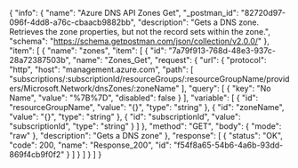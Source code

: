 {
  "info": {
    "name": "Azure DNS API Zones Get",
    "_postman_id": "82720d97-096f-4dd8-a76c-cbaacb9882bb",
    "description": "Gets a DNS zone. Retrieves the zone properties, but not the record sets within the zone.",
    "schema": "https://schema.getpostman.com/json/collection/v2.0.0/"
  },
  "item": [
    {
      "name": "zones",
      "item": [
        {
          "id": "7a79f913-768d-48e3-937c-28a72387503b",
          "name": "Zones_Get",
          "request": {
            "url": {
              "protocol": "http",
              "host": "management.azure.com",
              "path": [
                "subscriptions/:subscriptionId/resourceGroups/:resourceGroupName/providers/Microsoft.Network/dnsZones/:zoneName"
              ],
              "query": [
                {
                  "key": "No Name",
                  "value": "%7B%7D",
                  "disabled": false
                }
              ],
              "variable": [
                {
                  "id": "resourceGroupName",
                  "value": "{}",
                  "type": "string"
                },
                {
                  "id": "zoneName",
                  "value": "{}",
                  "type": "string"
                },
                {
                  "id": "subscriptionId",
                  "value": "subscriptionId",
                  "type": "string"
                }
              ]
            },
            "method": "GET",
            "body": {
              "mode": "raw"
            },
            "description": "Gets a DNS zone"
          },
          "response": [
            {
              "status": "OK",
              "code": 200,
              "name": "Response_200",
              "id": "f54f8a65-54b6-4a6b-93dd-869f4cb9f0f2"
            }
          ]
        }
      ]
    }
  ]
}